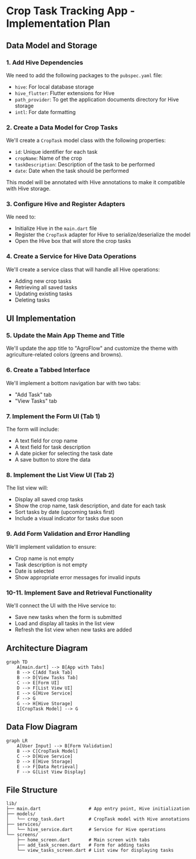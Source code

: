 # Crop Task Tracking App - Implementation Plan

## Data Model and Storage

### 1. Add Hive Dependencies

We need to add the following packages to the `pubspec.yaml` file:
- `hive`: For local database storage
- `hive_flutter`: Flutter extensions for Hive
- `path_provider`: To get the application documents directory for Hive storage
- `intl`: For date formatting

### 2. Create a Data Model for Crop Tasks

We'll create a `CropTask` model class with the following properties:
- `id`: Unique identifier for each task
- `cropName`: Name of the crop
- `taskDescription`: Description of the task to be performed
- `date`: Date when the task should be performed

This model will be annotated with Hive annotations to make it compatible with Hive storage.

### 3. Configure Hive and Register Adapters

We need to:
- Initialize Hive in the `main.dart` file
- Register the `CropTask` adapter for Hive to serialize/deserialize the model
- Open the Hive box that will store the crop tasks

### 4. Create a Service for Hive Data Operations

We'll create a service class that will handle all Hive operations:
- Adding new crop tasks
- Retrieving all saved tasks
- Updating existing tasks
- Deleting tasks

## UI Implementation

### 5. Update the Main App Theme and Title

We'll update the app title to "AgroFlow" and customize the theme with agriculture-related colors (greens and browns).

### 6. Create a Tabbed Interface

We'll implement a bottom navigation bar with two tabs:
- "Add Task" tab
- "View Tasks" tab

### 7. Implement the Form UI (Tab 1)

The form will include:
- A text field for crop name
- A text field for task description
- A date picker for selecting the task date
- A save button to store the data

### 8. Implement the List View UI (Tab 2)

The list view will:
- Display all saved crop tasks
- Show the crop name, task description, and date for each task
- Sort tasks by date (upcoming tasks first)
- Include a visual indicator for tasks due soon

### 9. Add Form Validation and Error Handling

We'll implement validation to ensure:
- Crop name is not empty
- Task description is not empty
- Date is selected
- Show appropriate error messages for invalid inputs

### 10-11. Implement Save and Retrieval Functionality

We'll connect the UI with the Hive service to:
- Save new tasks when the form is submitted
- Load and display all tasks in the list view
- Refresh the list view when new tasks are added

## Architecture Diagram

```mermaid
graph TD
    A[main.dart] --> B[App with Tabs]
    B --> C[Add Task Tab]
    B --> D[View Tasks Tab]
    C --> E[Form UI]
    D --> F[List View UI]
    E --> G[Hive Service]
    F --> G
    G --> H[Hive Storage]
    I[CropTask Model] --> G
```

## Data Flow Diagram

```mermaid
graph LR
    A[User Input] --> B[Form Validation]
    B --> C[CropTask Model]
    C --> D[Hive Service]
    D --> E[Hive Storage]
    E --> F[Data Retrieval]
    F --> G[List View Display]
```

## File Structure

```
lib/
├── main.dart                  # App entry point, Hive initialization
├── models/
│   └── crop_task.dart         # CropTask model with Hive annotations
├── services/
│   └── hive_service.dart      # Service for Hive operations
└── screens/
    ├── home_screen.dart       # Main screen with tabs
    ├── add_task_screen.dart   # Form for adding tasks
    └── view_tasks_screen.dart # List view for displaying tasks